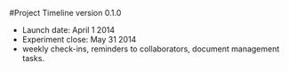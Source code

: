 #Project Timeline
version 0.1.0

- Launch date: April 1 2014
- Experiment close: May 31 2014
- weekly check-ins, reminders to collaborators, document management tasks. 
